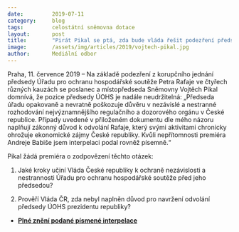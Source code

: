 ```yaml
---
date:         2019-07-11
category:     blog
tags:         celostátní sněmovna dotace
layout:       post
title:        "Pirát Pikal se ptá, zda bude vláda řešit podezření předsedy ÚOHS"
image:        /assets/img/articles/2019/vojtech-pikal.jpg
author:       Mediální odbor
---
```



Praha, 11. července 2019 – Na základě podezření z korupčního jednání předsedy Úřadu pro ochranu hospodářské soutěže Petra Rafaje ve čtyřech různých kauzách se poslanec a místopředseda Sněmovny Vojtěch Pikal domnívá, že pozice předsedy ÚOHS je nadále neudržitelná: „Předseda úřadu opakovaně a nevratně poškozuje důvěru v nezávislé a nestranné rozhodování nejvýznamnějšího regulačního a dozorového orgánu v České republice. Případy uvedené v přiloženém dokumentu dle mého názoru naplňují zákonný důvod k odvolání Rafaje, který svými aktivitami chronicky ohrožuje ekonomické zájmy České republiky. Kvůli nepřítomnosti premiéra Andreje Babiše jsem interpelaci podal rovněž písemně.“


Pikal žádá premiéra o zodpovězení těchto otázek:

1. Jaké kroky učiní Vláda České republiky k ochraně nezávislosti a nestrannosti Úřadu pro ochranu hospodářské soutěže před jeho předsedou?

2. Prověří Vláda ČR, zda nebyl naplněn důvod pro navržení odvolání předsedy ÚOHS prezidentu republiky?

* **[Plné znění podané písmené interpelace](https://www.pirati.cz/assets/pdf/interpelace-uohs-rafaj.pdf)**
